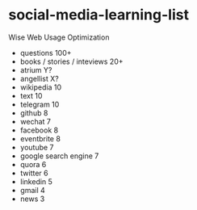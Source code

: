 # social-media-learning-list

Wise Web Usage Optimization


+ questions 100+
+ books / stories / inteviews 20+
+ atrium Y?
+ angellist X? 
+ wikipedia 10
+ text 10
+ telegram 10
+ github 8
+ wechat 7
+ facebook 8
+ eventbrite 8
+ youtube 7
+ google search engine 7
+ quora 6
+ twitter 6
+ linkedin 5
+ gmail 4
+ news 3
